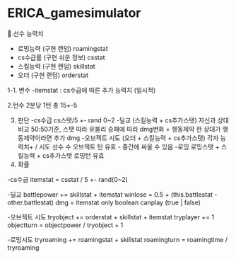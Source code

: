 # ERICA_gamesimulator
.선수 능력치
- 로밍능력 (구현 랜덤) roamingstat
- cs수급률 (구현 쉬운 정보) csstat
- 스킬능력 (구현 랜덤) skillstat
- 오더 (구현 랜덤) orderstat

1-1. 변수
-itemstat : cs수급에 따른 추가 능력치 (일시적)

2.턴수
2분당 1턴
총 15+-5

3. 판단
-cs수급
cs스탯/5 +- rand 0~2
-딜교
(스킬능력 + cs추가스탯) 자신과 상대 비교
50:50기준, 스탯 따라 유불리
승패에 따라 dmg변화 + 행동제약
한 상대가 행동제약이라면 추가 dmg
-오브젝트 시도
(오더 + 스킬능력 + cs추가스탯) 각자 능력치+ / 시도 선수 수
오브젝트 턴 유효 - 중간에 싸울 수 있음
-로밍
로밍스탯 + 스킬능력 + cs추가스탯
로밍턴 유효
4. 확률

-cs수급 
itemstat = csstat / 5 +- rand(0~2)

-딜교
battlepower += skillstat + itemstat
winlose = 0.5 + (this.battlestat -other.battlestat)
dmg = itemstat only
boolean canplay (true | false)

-오브젝트 시도
tryobject += orderstat + skillstat + itemstat
tryplayer += 1
objectturn = objectpower / tryobject + 1

-로밍시도
tryroaming += roamingstat + skillstat
roamingturn = roamingtime / tryroaming 
